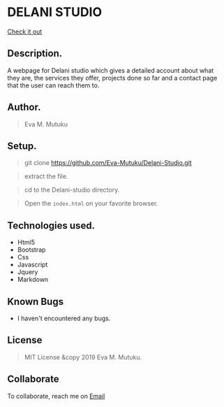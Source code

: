 
# DELANI STUDIO
[Check it out](https://eva-mutuku.github.io/Delani-Studio/.)
​
## Description.
A webpage for Delani studio which gives a detailed account about what they are, the services they offer, projects done so far and a contact page that the user can reach them to.
​
## Author.
 > Eva M. Mutuku
​
 ## Setup.
 > git clone https://github.com/Eva-Mutuku/Delani-Studio.git
 
 > extract the file.
 
 > cd to the Delani-studio directory.
 
 > Open the ``index.html`` on your favorite browser.
​
## Technologies used.
  * Html5
  * Bootstrap
  * Css
  * Javascript
  * Jquery
  * Markdown
​
## Known Bugs
* I haven't encountered any bugs.
​
## License
> MIT License &copy 2019 Eva M. Mutuku. 
​
## Collaborate
To collaborate, reach me on [Email](mutileeva@gmail.com)
